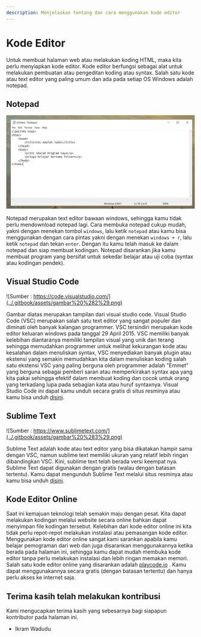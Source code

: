 ```yaml
---
description: Menjelaskan tentang dan cara menggunakan kode editor
---
```


# Kode Editor

Untuk membuat halaman web atau melakukan koding HTML, maka kita perlu menyiapkan kode editor. Kode editor berfungsi sebagai alat untuk melakukan pembuatan atau pengeditan koding atau syntax. Salah satu kode atau text editor yang paling umum dan ada pada setiap OS Windows adalah notepad.

## Notepad

![Tampilan dari notepad dan program HTML sederhana](../.gitbook/assets/1swe.jpg)

Notepad merupakan text editor bawaan windows, sehingga kamu tidak perlu mendownload notepad lagi. Cara membuka notepad cukup mudah, yakni dengan menekan tombol `windows`, lalu ketik `notepad` atau kamu bisa menggunakan dengan cara pintas yakni dengan menekan `windows + r`, lalu ketik `notepad` dan tekan `enter`. Dengan itu kamu telah masuk ke dalam notepad dan siap membuat kodingan. Notepad disarankan jika kamu membuat program yang bersifat untuk sekedar belajar atau uji coba \(syntax atau kodingan pendek\).

## Visual Studio Code

![Sumber : https://code.visualstudio.com/](../.gitbook/assets/gambar%20%282%29.png)

Gambar diatas merupakan tampilan dari visual studio code. Visual Studio Code \(VSC\) merupakan salah satu text editor yang sangat populer dan diminati oleh banyak kalangan programmer. VSC tersindiri merupakan kode editor keluaran windows pada tanggal 29 April 2015. VSC memiliki banyak kelebihan diantaranya memiliki tampilan visual yang unik dan terang sehingga memudahkan programmer untuk melihat kekurangan kode atau kesalahan dalam menuliskan syntax, VSC menyediakan banyak plugin atau ekstensi yang semakin memudahkan kita dalam menuliskan koding salah satu ekstensi VSC yang paling berguna oleh programmer adalah "Emmet" yang berguna sebagai pemberi saran atau memperkirakan syntax apa yang kita pakai sehingga efektif dalam membuat koding dan cocok untuk orang yang terkadang lupa pada sebagian kata atau huruf syntaxnya. Visual Studio Code ini dapat kamu unduh secara gratis di situs resminya atau kamu bisa unduh [disini](https://code.visualstudio.com/download).

## Sublime Text

![Sumber : https://www.sublimetext.com/](../.gitbook/assets/gambar%20%283%29.png)

Sublime Text adalah kode atau text editor yang bisa dikatakan hampir sama dengan VSC, namun sublime text memiliki ukuran yang relatif lebih ringan dibandingkan VSC. Kini, sublime text telah berada versi keempat nya. Sublime Text dapat digunakan dengan gratis \(walau dengan batasan tertentu\). Kamu dapat mengunduh Sublime Text melalui situs resminya atau kamu bisa unduh [disini](https://www.sublimetext.com/3).

## Kode Editor Online

Saat ini kemajuan teknologi telah semakin maju dengan pesat. Kita dapat melakukan kodingan melalui website secara online bahkan dapat menyimpan file kodingan tersebut. Kelebihan dari kode editor online ini kita tidak perlu repot-repot melakukan instalasi atau pemasangan kode editor. Menggunakan kode editor online sangat kami sarankan apabila kamu belajar pemograman dari web dan juga disarankan menggunakannya ketika berada pada halaman ini, sehingga kamu dapat mudah membuka kode editor tanpa perlu melakukan instalasi dan lebih ringan memakan memori. Salah satu kode editor online yang disarankan adalah [playcode.io](https://playcode.io/) . Kamu dapat menggunakannya secara gratis \(dengan batasan tertentu\) dan hanya perlu akses ke internet saja.

## Terima kasih telah melakukan kontribusi

Kami mengucapkan terima kasih yang sebesarnya bagi siapapun kontributor pada halaman ini.

* Ikram Wadudu

